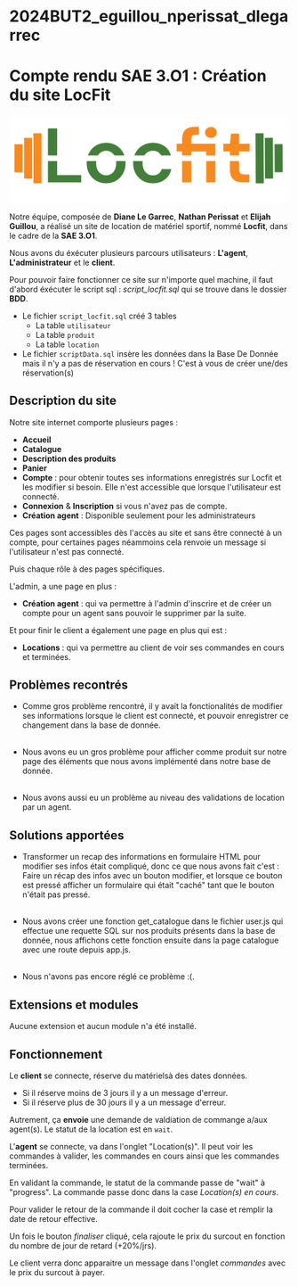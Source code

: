 # 2024BUT2_eguillou_nperissat_dlegarrec

# Compte rendu SAE 3.O1 : Création du site LocFit
<p align="center">
<img src="public/img/Locfit_logo.png" alt="Logo de FitLoc" width="500" >
</p>    

Notre équipe, composée de **Diane Le Garrec**, **Nathan Perissat** et **Elijah Guillou**, a réalisé un site de location de matériel sportif, nommé **Locfit**, dans le cadre de la **SAE 3.O1**.

Nous avons du éxécuter plusieurs parcours utilisateurs : **L'agent**, **L'administrateur** et le **client**.


Pour pouvoir faire fonctionner ce site sur n'importe quel machine, il faut d'abord éxécuter le script sql : *script_locfit.sql* qui se trouve dans le dossier **BDD**.

* Le fichier `script_locfit.sql` créé 3 tables 
    - La table ```utilisateur ``` 
    - La table ```produit ``` 
    - La table ```location ``` 
* Le fichier `scriptData.sql` insère les données dans la Base De Donnée mais il n'y a pas de réservation en cours ! C'est à vous de créer une/des réservation(s)

## Description du site

Notre site internet comporte plusieurs pages :
- **Accueil**
- **Catalogue**
- **Description des produits**
- **Panier**
- **Compte** : pour obtenir toutes ses informations enregistrés sur Locfit et les modifier si besoin. Elle n'est accessible que lorsque l'utilisateur est connecté.
- **Connexion** & **Inscription** si vous n'avez pas de compte. 
- **Création agent** : Disponible seulement pour les administrateurs

Ces pages sont accessibles dès l'accès au site et sans être connecté à un compte, pour certaines pages néammoins cela renvoie un message si l'utilisateur n'est pas connecté.

Puis chaque rôle à des pages spécifiques. 

L'admin, a une page en plus :
- **Création agent** : qui va permettre à l'admin d'inscrire et de créer un compte pour un agent sans pouvoir le supprimer par la suite.

Et pour finir le client a également une page en plus qui est : 
- **Locations** : qui va permettre au client de voir ses commandes en cours et terminées.



## Problèmes recontrés 

- Comme gros problème rencontré, il y avait la fonctionalités de modifier ses informations lorsque le client est connecté, et pouvoir enregistrer ce changement dans la base de donnée.<br></br>

- Nous avons eu un gros problème pour afficher comme produit sur notre page des éléments que nous avons implémenté dans notre base de donnée.<br></br>

- Nous avons aussi eu un problème au niveau des validations de location par un agent.



## Solutions apportées
- Transformer un recap des informations en formulaire HTML pour modifier ses infos était compliqué, donc ce que nous avons fait c'est : Faire un récap des infos avec un bouton modifier, et lorsque ce bouton est pressé afficher un formulaire qui était "caché" tant que le bouton n'était pas pressé.<br></br>

- Nous avons créer une fonction get_catalogue dans le fichier user.js qui effectue une requette SQL sur nos produits présents dans la base de donnée, nous affichons cette fonction ensuite dans la page catalogue avec une route depuis app.js.<br></br>

- Nous n'avons pas encore réglé ce problème :(.

##  Extensions et modules

Aucune extension et aucun module n'a été installé. 

## Fonctionnement

Le **client** se connecte, réserve du matérielsà des dates données. 
- Si il réserve moins de 3 jours il y a un message d'erreur.
- Si il réserve plus de 30 jours il y a un message d'erreur.

Autrement, ça **envoie** une demande de valdiation de commange a/aux agent(s). Le statut de la location est en `wait`.

L'**agent** se connecte, va dans l'onglet "Location(s)". 
Il peut voir les commandes à valider, les commandes en cours ainsi que les commandes terminées.

En validant la commande, le statut de la commande passe de "wait" à "progress". 
La commande passe donc dans la case *Location(s) en cours*. 

Pour valider le retour de la commande il doit cocher la case et remplir la date de retour effective.

Un fois le bouton *finaliser* cliqué, cela rajoute le prix du surcout en fonction du nombre de jour de retard (+20%/jrs).

Le client verra donc apparaitre un message dans l'onglet *commandes* avec le prix du surcout à payer.
